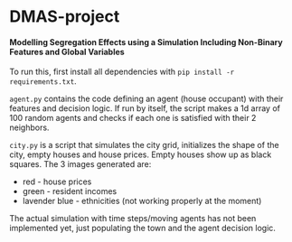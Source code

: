 # DMAS-project
#### Modelling Segregation Effects using a Simulation Including Non-Binary Features and Global Variables


To run this, first install all dependencies with `pip install -r requirements.txt`.

`agent.py` contains the code defining an agent (house occupant) with their features and decision logic. If run by itself, the script makes a 1d array of 100 random agents and checks if each one is satisfied with their 2 neighbors.

`city.py` is a script that simulates the city grid, initializes the shape of the city, empty houses and house prices. Empty houses show up as black squares. The 3 images generated are:
* red - house prices
* green - resident incomes
* lavender blue - ethnicities (not working properly at the moment)

The actual simulation with time steps/moving agents has not been implemented yet, just populating the town and the agent decision logic.